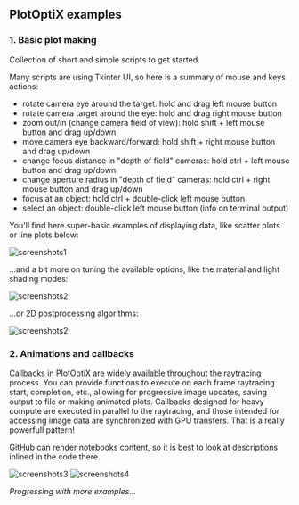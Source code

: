 ## PlotOptiX examples

### 1. Basic plot making

Collection of short and simple scripts to get started.

Many scripts are using Tkinter UI, so here is a summary of mouse and keys actions:
- rotate camera eye around the target: hold and drag left mouse button
- rotate camera target around the eye: hold and drag right mouse button
- zoom out/in (change camera field of view): hold shift + left mouse button and drag up/down
- move camera eye backward/forward: hold shift + right mouse button and drag up/down
- change focus distance in "depth of field" cameras: hold ctrl + left mouse button and drag up/down
- change aperture radius in "depth of field" cameras: hold ctrl + right mouse button and drag up/down
- focus at an object: hold ctrl + double-click left mouse button
- select an object: double-click left mouse button (info on terminal output)

You'll find here super-basic examples of displaying data, like scatter plots or line plots below:

![screenshots1](https://github.com/rnd-team-dev/plotoptix/blob/master/examples/basic_scripts_screens.jpg "PlotOptiX output screenshots")

...and a bit more on tuning the available options, like the material and light shading modes:

![screenshots2](https://github.com/rnd-team-dev/plotoptix/blob/master/examples/light_shading_modes.jpg "PlotOptiX light shading")

...or 2D postprocessing algorithms:

![screenshots2](https://github.com/rnd-team-dev/plotoptix/blob/master/examples/postprocessing.jpg "PlotOptiX 2D postprocessing")

### 2. Animations and callbacks

Callbacks in PlotOptiX are widely available throughout the raytracing process. You can provide functions to execute on each frame raytracing start, completion, etc., allowing for progressive image updates, saving output to file or making animated plots. Callbacks designed for heavy compute are executed in parallel to the raytracing, and those intended for accessing image data are synchronized with GPU transfers. That is a really powerfull pattern!

GitHub can render notebooks content, so it is best to look at descriptions inlined in the code there.

![screenshots3](https://github.com/rnd-team-dev/plotoptix/blob/master/examples/notebook_screens.jpg "PlotOptiX in notebook screenshots")
![screenshots4](https://github.com/rnd-team-dev/plotoptix/blob/master/examples/notebook_screens_2.jpg "PlotOptiX in notebook screenshots")

*Progressing with more examples...*
